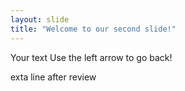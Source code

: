 ```yaml
---
layout: slide
title: "Welcome to our second slide!"
---
```

Your text
Use the left arrow to go back!

exta line after review
